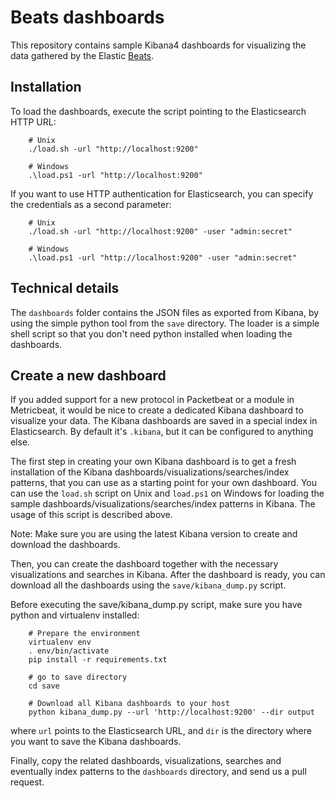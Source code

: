 Beats dashboards
================

This repository contains sample Kibana4 dashboards for visualizing the data
gathered by the Elastic [Beats](https://www.elastic.co/products/beats).

Installation
-------------

To load the dashboards, execute the script pointing to the Elasticsearch HTTP
URL:

        # Unix
        ./load.sh -url "http://localhost:9200"

        # Windows
        .\load.ps1 -url "http://localhost:9200"

If you want to use HTTP authentication for Elasticsearch, you can specify the
credentials as a second parameter:

        # Unix
        ./load.sh -url "http://localhost:9200" -user "admin:secret"

        # Windows
        .\load.ps1 -url "http://localhost:9200" -user "admin:secret"

Technical details
-----------------
The `dashboards` folder contains the JSON files as exported from Kibana, by
using the simple python tool from the `save` directory. The loader is a simple
shell script so that you don't need python installed when loading the
dashboards.


Create a new dashboard
----------------------

If you added support for a new protocol in Packetbeat or a module in
Metricbeat, it would be nice to create a dedicated Kibana dashboard to 
visualize your data.
The Kibana dashboards are saved in a special index in Elasticsearch. By default
it's `.kibana`, but it can be configured to anything else.

The first step in creating your own Kibana dashboard is to get a fresh
installation of the Kibana dashboards/visualizations/searches/index patterns,
that you can use as a starting point for your own dashboard. You can use the 
`load.sh` script on Unix and `load.ps1` on Windows for loading the sample 
dashboards/visualizations/searches/index patterns in Kibana. The usage of this
script is described above.

Note: Make sure you are using the latest Kibana version to create and download
the dashboards.

Then, you can create the dashboard together with the necessary
visualizations and searches in Kibana. After the dashboard is ready, you can download 
all the dashboards using the `save/kibana_dump.py` script. 

Before executing the save/kibana_dump.py script, make sure you have python and virtualenv
installed:

        # Prepare the environment
        virtualenv env
        . env/bin/activate
        pip install -r requirements.txt

        # go to save directory
        cd save

        # Download all Kibana dashboards to your host
        python kibana_dump.py --url 'http://localhost:9200' --dir output

where `url` points to the Elasticsearch URL, and `dir` is the directory where
you want to save the Kibana dashboards.

Finally, copy the related dashboards, visualizations, searches and
eventually index patterns to the `dashboards` directory, and send us a pull request.




